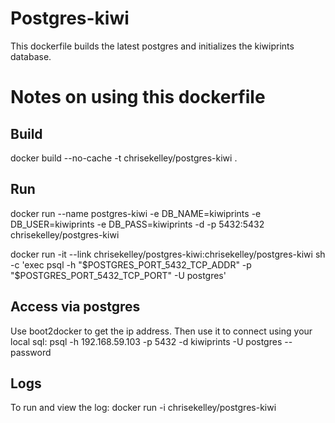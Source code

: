 # Postgres-kiwi

This dockerfile builds the latest postgres and initializes the kiwiprints database.

# Notes on using this dockerfile

## Build

docker build --no-cache -t chrisekelley/postgres-kiwi .

## Run

docker run --name postgres-kiwi -e DB_NAME=kiwiprints -e DB_USER=kiwiprints -e DB_PASS=kiwiprints -d -p 5432:5432 chrisekelley/postgres-kiwi 

docker run -it --link chrisekelley/postgres-kiwi:chrisekelley/postgres-kiwi sh -c 'exec psql -h "$POSTGRES_PORT_5432_TCP_ADDR" -p "$POSTGRES_PORT_5432_TCP_PORT" -U postgres'

## Access via postgres

Use boot2docker to get the ip address. Then use it to connect using your local sql:
psql -h 192.168.59.103 -p 5432 -d kiwiprints -U postgres --password

## Logs

To run and view the log:
docker run -i chrisekelley/postgres-kiwi


